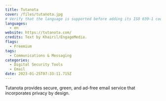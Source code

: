 ```yaml
---
title: Tutanota
cover: /files/tutanota.jpg
# Verify that the language is supported before adding its ISO 639-1 code here. without the country code, i.e. ms instead of ms_MY.
languages:
  - en
website: https://tutanota.com/
credits: Text by Khairil/EngageMedia.
flags:
  - Freemium
tags:
  - Communications & Messaging
categories:
  - Digital Security Tools
  - Email
date: 2023-01-25T07:33:11.715Z
---
```

Tutanota provides secure, green, and ad-free email service that incorporates privacy by design.